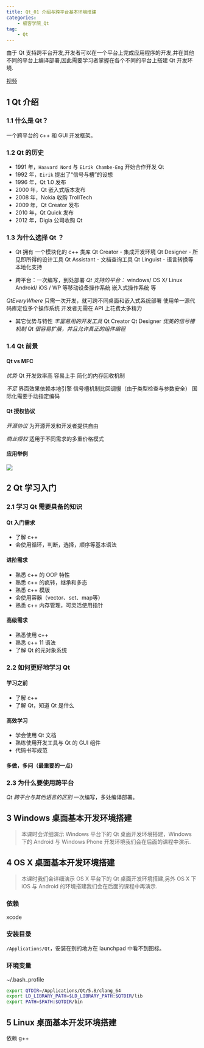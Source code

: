 ```yaml
---
title: Qt_01 介绍与跨平台基本环境搭建
categories:
    - 极客学院_Qt
tag:
    - Qt
---
```


由于 Qt 支持跨平台开发,开发者可以在一个平台上完成应用程序的开发,并在其他不同的平台上编译部署,因此需要学习者掌握在各个不同的平台上搭建 Qt 开发环境.  

[视频](http://www.jikexueyuan.com/course/812.html)

## 1 Qt 介绍 

### 1.1 什么是 Qt？
一个跨平台的 c++ 和 GUI 开发框架。

### 1.2 Qt 的历史
+  1991 年，`Haavard Nord` 与 `Eirik Chambe-Eng` 开始合作开发 Qt
+  1992 年，`Eirik` 提出了“信号与槽”的设想
+  1996 年，Qt 1.0 发布
+  2000 年，Qt 嵌入式版本发布
+  2008 年，Nokia 收购 TrollTech
+  2009 年，Qt Creator 发布
+  2010 年，Qt Quick 发布
+  2012 年，Digia 公司收购 Qt

### 1.3 为什么选择 Qt ？
+ Qt 拥有
一个模块化的 c++ 类库
Qt Creator - 集成开发环境
Qt Designer - 所见即所得的设计工具
Qt Assistant - 文档查询工具
Qt Linguist - 语言转换等本地化支持

+ 跨平台：一次编写，到处部署
*Qt 支持的平台：*
windows/ OS X/ Linux
Android/ iOS / WP 等移动设备操作系统
嵌入式操作系统 等

*QtEveryWhere*
只需一次开发，就可跨不同桌面和嵌入式系统部署
使用单一源代码库定位多个操作系统
开发者无需在 API 上花费太多精力

+ 其它优势与特性
*丰富易用的开发工具*
Qt Creator
Qt Designer
*优美的信号槽机制*
*Qt 很容易扩展，并且允许真正的组件编程*

### 1.4 Qt 前景

#### Qt vs MFC
*优势*
Qt 开发效率高
容易上手
简化的内存回收机制

*不足*
界面效果依赖本地引擎
信号槽机制比回调慢（由于类型检查与参数安全）
国际化需要手动指定编码

#### Qt 授权协议
*开源协议*
为开源开发和开发者提供自由

*商业授权*
适用于不同需求的多重价格模式

#### 应用举例
![](http://cdn.mengqingshen.com/32C01147-B9AC-478E-AA18-C2C8F09CC213.png)


## 2 Qt 学习入门
### 2.1 学习 Qt 需要具备的知识
#### Qt 入门需求

+ 了解 c++
+ 会使用循环，判断，选择，顺序等基本语法

#### 进阶需求

+ 熟悉 c++ 的 OOP 特性
+ 熟悉 c++ 的疯转，继承和多态
+ 熟悉 c++ 模版
+ 会使用容器（vector、set、map等）
+ 熟悉 c++ 内存管理，可灵活使用指针

#### 高级需求

+ 熟悉使用 c++
+ 熟悉 c++ 11 语法
+ 了解 Qt 的元对象系统

### 2.2 如何更好地学习 Qt

#### 学习之前

+ 了解 c++
+ 了解 Qt，知道 Qt 是什么

#### 高效学习

+ 学会使用 Qt 文档
+ 熟练使用开发工具与 Qt 的 GUI 组件
+ 代码书写规范

#### 多做，多问（最重要的一点）

### 2.3 为什么要使用跨平台
*Qt 跨平台与其他语言的区别*
一次编写，多处编译部署。

## 3 Windows 桌面基本开发环境搭建
> 本课时会详细演示 Windows 平台下的 Qt 桌面开发环境搭建，Windows 下的 Android 与 Windows Phone 开发环境我们会在后面的课程中演示.  

## 4 OS X 桌面基本开发环境搭建
> 本课时我们会详细演示 OS X 平台下的 Qt 桌面开发环境搭建,另外 OS X 下 iOS 与 Android 的环境搭建我们会在后面的课程中再演示.  

### 依赖
 xcode
### 安装目录
`/Applications/Qt`，安装在别的地方在 launchpad 中看不到图标。

### 环境变量
~/.bash_profile

```bash
export QTDIR=/Applications/Qt/5.8/clang_64
export LD_LIBRARY_PATH=$LD_LIBRARY_PATH:$QTDIR/lib
export PATH=$PATH:$QTDIR/bin
```

## 5 Linux 桌面基本开发环境搭建
依赖 g++

